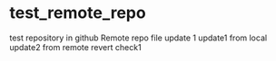 # test_remote_repo
test repository in github
Remote repo file update 1
update1 from local
update2 from remote
revert check1